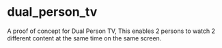# dual_person_tv
A proof of concept for Dual Person TV, This enables 2 persons to watch 2 different content at the same time on the same screen.
